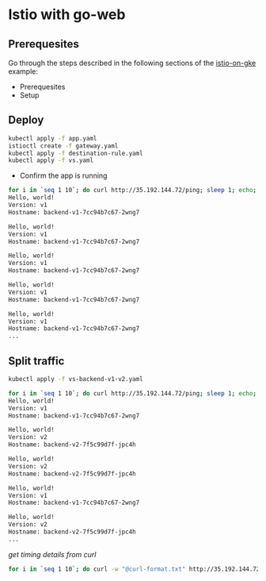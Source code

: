# Istio with go-web

## Prerequesites

Go through the steps described in the following sections of the [istio-on-gke](../) example:

* Prerequesites
* Setup

## Deploy

```sh
kubectl apply -f app.yaml
istioctl create -f gateway.yaml
kubectl apply -f destination-rule.yaml
kubectl apply -f vs.yaml
```

* Confirm the app is running

```sh
for i in `seq 1 10`; do curl http://35.192.144.72/ping; sleep 1; echo; done
Hello, world!
Version: v1
Hostname: backend-v1-7cc94b7c67-2wng7

Hello, world!
Version: v1
Hostname: backend-v1-7cc94b7c67-2wng7

Hello, world!
Version: v1
Hostname: backend-v1-7cc94b7c67-2wng7

Hello, world!
Version: v1
Hostname: backend-v1-7cc94b7c67-2wng7

Hello, world!
Version: v1
Hostname: backend-v1-7cc94b7c67-2wng7
...
```


## Split traffic

```sh
kubectl apply -f vs-backend-v1-v2.yaml
```

```sh
for i in `seq 1 10`; do curl http://35.192.144.72/ping; sleep 1; echo; done
Hello, world!
Version: v1
Hostname: backend-v1-7cc94b7c67-2wng7

Hello, world!
Version: v2
Hostname: backend-v2-7f5c99d7f-jpc4h

Hello, world!
Version: v2
Hostname: backend-v2-7f5c99d7f-jpc4h

Hello, world!
Version: v1
Hostname: backend-v1-7cc94b7c67-2wng7

Hello, world!
Version: v2
Hostname: backend-v2-7f5c99d7f-jpc4h
...
```

_get timing details from curl_

```sh
for i in `seq 1 10`; do curl -w "@curl-format.txt" http://35.192.144.72/ping; sleep 1; echo; done
```